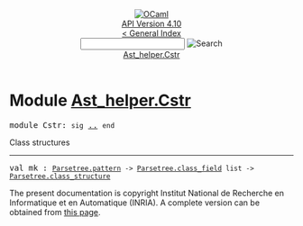 <!-- ((! set title API !)) ((! set documentation !)) ((! set api !)) ((! set nobreadcrumb !)) -->
<div class="api"><header><nav class="toc brand"><a class="brand" href="https://ocaml.org/"><img src="colour-logo-gray.svg" class="svg" alt="OCaml"></a></nav><nav class="toc"><div class="toc_version"><a href="/docs" id="version-select">API Version 4.10</a></div><a href="index.html">&lt; General Index</a><div class="api_search"><input type="text" name="apisearch" id="api_search" oninput="mySearch(false);" onkeypress="this.oninput();" onclick="this.oninput();" onpaste="this.oninput();">
<img src="search_icon.svg" alt="Search" class="svg" onclick="mySearch(false)"></div>
<div id="search_results"></div><div class="toc_title"><a href="#top">Ast_helper.Cstr</a></div><ul></ul></nav></header>

<h1>Module <a href="type_Ast_helper.Cstr.html">Ast_helper.Cstr</a></h1>

<pre><span id="MODULECstr"><span class="keyword">module</span> Cstr</span>: <code class="code"><span class="keyword">sig</span></code> <a href="Ast_helper.Cstr.html">..</a> <code class="code"><span class="keyword">end</span></code></pre><div class="info module top">
<div class="info-desc">
<p>Class structures</p>
</div>
</div>
<hr width="100%">

<pre><span id="VALmk"><span class="keyword">val</span> mk</span> : <code class="type"><a href="Parsetree.html#TYPEpattern">Parsetree.pattern</a> -&gt; <a href="Parsetree.html#TYPEclass_field">Parsetree.class_field</a> list -&gt; <a href="Parsetree.html#TYPEclass_structure">Parsetree.class_structure</a></code></pre>
<div class="copyright">The present documentation is copyright Institut National de Recherche en Informatique et en Automatique (INRIA). A complete version can be obtained from <a href="http://caml.inria.fr/pub/docs/manual-ocaml/">this page</a>.</div></div>